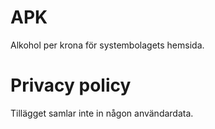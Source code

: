 # APK
Alkohol per krona för systembolagets hemsida.


# Privacy policy

Tillägget samlar inte in någon användardata.